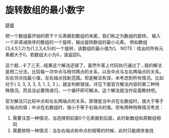 # 旋转数组的最小数字

[链接](https://www.nowcoder.com/practice/9f3231a991af4f55b95579b44b7a01ba?tpId=13&tqId=11159&tPage=1&rp=1&ru=/ta/coding-interviews&qru=/ta/coding-interviews/question-ranking)

把一个数组最开始的若干个元素搬到数组的末尾，我们称之为数组的旋转。
输入一个非递减排序的数组的一个旋转，输出旋转数组的最小元素。
例如数组{3,4,5,1,2}为{1,2,3,4,5}的一个旋转，该数组的最小值为1。
NOTE：给出的所有元素都大于0，若数组大小为0，请返回0。



 这个题...卡了三天...结果这个解法还错了，虽然牛客上代码执行通过了...我的解法是用二分法，比较每一次中点与相邻两点的关系，以及中点与左右两端点的关系。左右邻点找最小值，左右端点找新范围。但是解法有误，未考虑到所有情况。比如对于{ 3, 3, 3, 3, 3, 1, 2, 3 }，就会判断错误。详见下面官方解法内容的第二种特殊情况。而且没必要用递归，一个循环即可解决。这个解法就当作反面教材吧。



官方解法只比较中点和左右两端点的关系，原理是当中点在左数组时，值大于等于左端点的值；中点在右数组时，值小于等于右端点的值。但有两种特殊情况考虑：

1. 需要注意一种情况，当选择把前面0个元素搬到后面，此时新数组和原数组相同
2. 需要排除一种情况：当左右端点和中点的相等的时候，此时只能顺序查找

